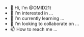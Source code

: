 - 👋 Hi, I’m @OMID21t
- 👀 I’m interested in ...
- 🌱 I’m currently learning ...
- 💞️ I’m looking to collaborate on ...
- 📫 How to reach me ...

<!---
OMID21t/OMID21t is a ✨ special ✨ repository because its `README.md` (this file) appears on your GitHub profile.
You can click the Preview link to take a look at your changes.
--->
